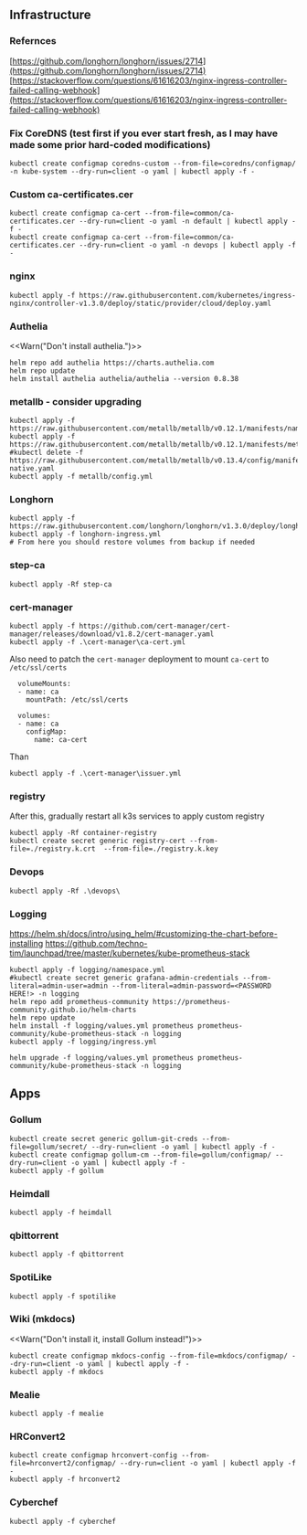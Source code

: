 ## Infrastructure

### Refernces
[https://github.com/longhorn/longhorn/issues/2714](https://github.com/longhorn/longhorn/issues/2714) </br>
[https://stackoverflow.com/questions/61616203/nginx-ingress-controller-failed-calling-webhook](https://stackoverflow.com/questions/61616203/nginx-ingress-controller-failed-calling-webhook)

### Fix CoreDNS (test first if you ever start fresh, as I may have made some prior hard-coded modifications)
```
kubectl create configmap coredns-custom --from-file=coredns/configmap/ -n kube-system --dry-run=client -o yaml | kubectl apply -f -
```

### Custom ca-certificates.cer
```
kubectl create configmap ca-cert --from-file=common/ca-certificates.cer --dry-run=client -o yaml -n default | kubectl apply -f -
kubectl create configmap ca-cert --from-file=common/ca-certificates.cer --dry-run=client -o yaml -n devops | kubectl apply -f -
```

### nginx
```
kubectl apply -f https://raw.githubusercontent.com/kubernetes/ingress-nginx/controller-v1.3.0/deploy/static/provider/cloud/deploy.yaml
```

### Authelia
<<Warn("Don't install authelia.")>>
```
helm repo add authelia https://charts.authelia.com
helm repo update
helm install authelia authelia/authelia --version 0.8.38
```

### metallb - consider upgrading
```
kubectl apply -f https://raw.githubusercontent.com/metallb/metallb/v0.12.1/manifests/namespace.yaml
kubectl apply -f https://raw.githubusercontent.com/metallb/metallb/v0.12.1/manifests/metallb.yaml
#kubectl delete -f https://raw.githubusercontent.com/metallb/metallb/v0.13.4/config/manifests/metallb-native.yaml
kubectl apply -f metallb/config.yml
```

### Longhorn
```
kubectl apply -f https://raw.githubusercontent.com/longhorn/longhorn/v1.3.0/deploy/longhorn.yaml
kubectl apply -f longhorn-ingress.yml
# From here you should restore volumes from backup if needed
```

### step-ca
```
kubectl apply -Rf step-ca
```

### cert-manager
```
kubectl apply -f https://github.com/cert-manager/cert-manager/releases/download/v1.8.2/cert-manager.yaml
kubectl apply -f .\cert-manager\ca-cert.yml
```
Also need to patch the `cert-manager` deployment to mount `ca-cert` to `/etc/ssl/certs`
```
  volumeMounts:
  - name: ca
    mountPath: /etc/ssl/certs
```
```
  volumes:
  - name: ca
    configMap:
      name: ca-cert
```
Than
```
kubectl apply -f .\cert-manager\issuer.yml
```

### registry
After this, gradually restart all k3s services to apply custom registry
```
kubectl apply -Rf container-registry
kubectl create secret generic registry-cert --from-file=./registry.k.crt  --from-file=./registry.k.key
```

### Devops
```
kubectl apply -Rf .\devops\
```

### Logging
https://helm.sh/docs/intro/using_helm/#customizing-the-chart-before-installing
https://github.com/techno-tim/launchpad/tree/master/kubernetes/kube-prometheus-stack
```
kubectl apply -f logging/namespace.yml
#kubectl create secret generic grafana-admin-credentials --from-literal=admin-user=admin --from-literal=admin-password=<PASSWORD HERE!> -n logging
helm repo add prometheus-community https://prometheus-community.github.io/helm-charts
helm repo update
helm install -f logging/values.yml prometheus prometheus-community/kube-prometheus-stack -n logging
kubectl apply -f logging/ingress.yml

helm upgrade -f logging/values.yml prometheus prometheus-community/kube-prometheus-stack -n logging
```

## Apps
### Gollum
```
kubectl create secret generic gollum-git-creds --from-file=gollum/secret/ --dry-run=client -o yaml | kubectl apply -f -
kubectl create configmap gollum-cm --from-file=gollum/configmap/ --dry-run=client -o yaml | kubectl apply -f -
kubectl apply -f gollum
```

### Heimdall
```
kubectl apply -f heimdall
```

### qbittorrent
```
kubectl apply -f qbittorrent
```

### SpotiLike
```
kubectl apply -f spotilike
```

### Wiki (mkdocs)
<<Warn("Don't install it, install Gollum instead!")>>
```
kubectl create configmap mkdocs-config --from-file=mkdocs/configmap/ --dry-run=client -o yaml | kubectl apply -f -
kubectl apply -f mkdocs
```

### Mealie
```
kubectl apply -f mealie
```

### HRConvert2
```
kubectl create configmap hrconvert-config --from-file=hrconvert2/configmap/ --dry-run=client -o yaml | kubectl apply -f -
kubectl apply -f hrconvert2
```

### Cyberchef
```
kubectl apply -f cyberchef
```
